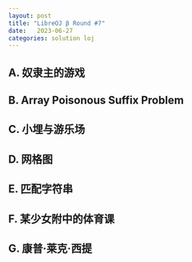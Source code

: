 ```yaml
---
layout: post
title: "LibreOJ β Round #7"
date:   2023-06-27
categories: solution loj
---
```


## A. 奴隶主的游戏

## B. Array Poisonous Suffix Problem

## C. 小埋与游乐场

## D. 网格图

## E. 匹配字符串

## F. 某少女附中的体育课

## G. 康普·莱克·西提